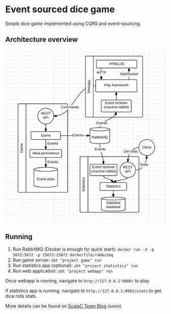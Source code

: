 # Event sourced dice game
Simple dice game implemented using CQRS and event-sourcing.

## Architecture overview
![Architecture overview](https://raw.githubusercontent.com/LukasGasior1/event-sourced-dice-game/master/doc/diagram.png)

## Running

1. Run RabbitMQ (Docker is enough for quick start): `docker run -d -p 5672:5672 -p 15672:15672 dockerfile/rabbitmq`
2. Run game server: `sbt "project game" run`
3. Run statistics app (optional): `sbt "project statistics" run`
4. Run web application: `sbt "project webapp" run`

Once webapp is running, navigate to `http://127.0.0.1:9000/` to play.

If statistics app is running, navigate to `http://127.0.0.1:8083/stats` to get dice rolls stats.

More details can be found on [ScalaC Team Blog](http://blog.scalac.io/) (soon).
